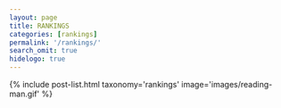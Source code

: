 ```yaml
---
layout: page
title: RANKINGS
categories: [rankings]
permalink: '/rankings/'
search_omit: true
hidelogo: true
---
```

{% include post-list.html taxonomy='rankings' image='images/reading-man.gif' %}
